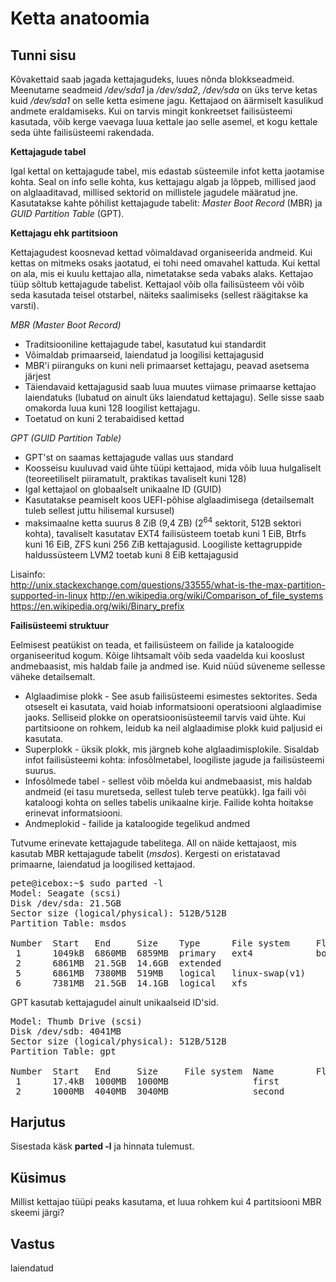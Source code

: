 ﻿# Ketta anatoomia

## Tunni sisu

Kõvakettaid saab jagada kettajagudeks, luues nõnda blokkseadmeid. Meenutame seadmeid */dev/sda1* ja */dev/sda2*, */dev/sda* on üks terve ketas kuid */dev/sda1* on selle ketta esimene jagu. Kettajaod on äärmiselt kasulikud andmete eraldamiseks. Kui on tarvis mingit konkreetset failisüsteemi kasutada, võib kerge vaevaga luua kettale jao selle asemel, et kogu kettale seda ühte failisüsteemi rakendada.

<b>Kettajagude tabel</b>

Igal kettal on kettajagude tabel, mis edastab süsteemile infot ketta jaotamise kohta. Seal on info selle kohta, kus kettajagu algab ja lõppeb, millised jaod on alglaaditavad, millised sektorid on millistele jagudele määratud jne. Kasutatakse kahte põhilist kettajagude tabelit: *Master Boot Record* (MBR) ja *GUID Partition Table* (GPT).

<b>Kettajagu ehk partitsioon</b>

Kettajagudest koosnevad kettad võimaldavad organiseerida andmeid. Kui kettas on mitmeks osaks jaotatud, ei tohi need omavahel kattuda. Kui kettal on ala, mis ei kuulu kettajao alla, nimetatakse seda vabaks alaks. Kettajao tüüp sõltub kettajagude tabelist. Kettajaol võib olla failisüsteem või võib seda kasutada teisel otstarbel, näiteks  saalimiseks (sellest räägitakse ka varsti).

<i>MBR (Master Boot Record)</i>

<ul>
<li>Traditsiooniline kettajagude tabel, kasutatud kui standardit</li>
<li>Võimaldab primaarseid, laiendatud ja loogilisi kettajagusid</li>
<li>MBR'i piiranguks on kuni neli primaarset kettajagu, peavad asetsema järjest</li>
<li>Täiendavaid kettajagusid saab luua muutes viimase primaarse kettajao laiendatuks (lubatud on ainult üks laiendatud kettajagu). Selle sisse saab omakorda luua kuni 128 loogilist kettajagu.</li> 
<li>Toetatud on kuni 2 terabaidised kettad</li>
</ul>

<i>GPT (GUID Partition Table)</i>

<ul>
<li>GPT'st on saamas kettajagude vallas uus standard</li>
<li>Koosseisu kuuluvad vaid ühte tüüpi kettajaod, mida võib luua hulgaliselt (teoreetiliselt piiramatult, praktikas tavaliselt kuni 128)</li>
<li>Igal kettajaol on globaalselt unikaalne ID (GUID)</li>
<li>Kasutatakse peamiselt koos UEFI-põhise alglaadimisega (detailsemalt tuleb sellest juttu hilisemal kursusel)</li> 
<li>maksimaalne ketta suurus 8 ZiB (9,4 ZB) (2<sup>64</sup> sektorit, 512B sektori kohta), tavaliselt kasutatav EXT4 failisüsteem toetab kuni 1 EiB, Btrfs kuni 16 EiB, ZFS kuni 256 ZiB kettajagusid. Loogiliste kettagruppide haldussüsteem LVM2 toetab kuni 8 EiB kettajagusid</li>
</ul>

Lisainfo:<br>
http://unix.stackexchange.com/questions/33555/what-is-the-max-partition-supported-in-linux
http://en.wikipedia.org/wiki/Comparison_of_file_systems
https://en.wikipedia.org/wiki/Binary_prefix

<b> Failisüsteemi struktuur</b>

Eelmisest peatükist on teada, et failisüsteem on failide ja kataloogide organiseeritud kogum. Kõige lihtsamalt võib seda vaadelda kui kooslust andmebaasist, mis haldab faile ja andmed ise. Kuid nüüd süveneme sellesse väheke detailsemalt.

<ul>
<li>Alglaadimise plokk - See asub failisüsteemi esimestes sektorites. Seda otseselt ei kasutata, vaid hoiab informatsiooni operatsiooni alglaadimise jaoks. Selliseid plokke on operatsioonisüsteemil tarvis vaid ühte. Kui partitsioone on rohkem, leidub ka neil alglaadimise plokk kuid paljusid ei kasutata.</li>
<li>Superplokk - üksik plokk, mis järgneb kohe alglaadimisplokile. Sisaldab infot failisüsteemi kohta: infosõlmetabel, loogiliste jagude ja failisüsteemi suurus. </li>
<li>Infosõlmede tabel - sellest võib mõelda kui andmebaasist, mis haldab andmeid (ei tasu muretseda, sellest tuleb terve peatükk). Iga faili või kataloogi kohta on selles tabelis unikaalne kirje. Failide kohta hoitakse erinevat informatsiooni. </li>
<li>Andmeplokid - failide ja kataloogide tegelikud andmed </li>
</ul>

Tutvume erinevate kettajagude tabelitega. All on näide kettajaost, mis kasutab MBR kettajagude tabelit (*msdos*). Kergesti on eristatavad primaarne, laiendatud ja loogilised kettajaod.

<pre>
pete@icebox:~$ sudo parted -l
Model: Seagate (scsi)
Disk /dev/sda: 21.5GB
Sector size (logical/physical): 512B/512B
Partition Table: msdos

Number  Start   End     Size    Type      File system     Flags
 1      1049kB  6860MB  6859MB  primary   ext4            boot
 2      6861MB  21.5GB  14.6GB  extended
 5      6861MB  7380MB  519MB   logical   linux-swap(v1)
 6      7381MB  21.5GB  14.1GB  logical   xfs
</pre>

GPT kasutab kettajagudel ainult unikaalseid ID'sid.

<pre>
Model: Thumb Drive (scsi)
Disk /dev/sdb: 4041MB
Sector size (logical/physical): 512B/512B
Partition Table: gpt

Number  Start   End     Size     File system  Name        Flags
 1      17.4kB  1000MB  1000MB                first
 2      1000MB  4040MB  3040MB                second
</pre>

## Harjutus

Sisestada käsk <b>parted -l</b> ja hinnata tulemust.

## Küsimus

Millist kettajao tüüpi peaks kasutama, et luua rohkem kui 4 partitsiooni MBR skeemi järgi?

## Vastus

laiendatud
